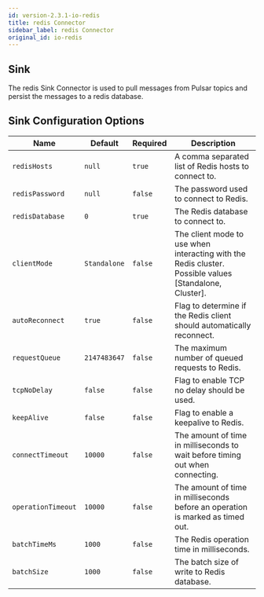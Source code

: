 ```yaml
---
id: version-2.3.1-io-redis
title: redis Connector
sidebar_label: redis Connector
original_id: io-redis
---
```


## Sink

The redis Sink Connector is used to pull messages from Pulsar topics and persist the messages
to a redis database.

## Sink Configuration Options

| Name | Default | Required | Description |
|------|---------|----------|-------------|
| `redisHosts` | `null` | `true` | A comma separated list of Redis hosts to connect to. |
| `redisPassword` | `null` | `false` | The password used to connect to Redis. |
| `redisDatabase` | `0` | `true` | The Redis database to connect to. |
| `clientMode` | `Standalone` | `false` | The client mode to use when interacting with the Redis cluster. Possible values [Standalone, Cluster]. |
| `autoReconnect` | `true` | `false` | Flag to determine if the Redis client should automatically reconnect. |
| `requestQueue` | `2147483647` | `false` | The maximum number of queued requests to Redis. |
| `tcpNoDelay` | `false` | `false` | Flag to enable TCP no delay should be used. |
| `keepAlive` | `false` | `false` | Flag to enable a keepalive to Redis. |
| `connectTimeout` | `10000` | `false` | The amount of time in milliseconds to wait before timing out when connecting. |
| `operationTimeout` | `10000` | `false` | The amount of time in milliseconds before an operation is marked as timed out. |
| `batchTimeMs` | `1000` | `false` | The Redis operation time in milliseconds. |
| `batchSize` | `1000` | `false` | The batch size of write to Redis database. |